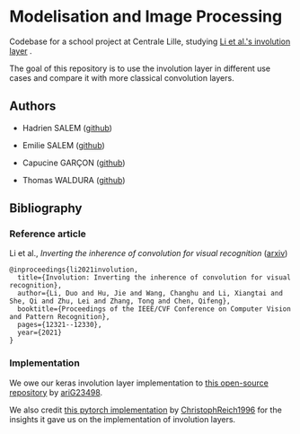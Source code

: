 # Modelisation and Image Processing

Codebase for a school project at Centrale Lille, studying [Li et al.'s involution layer](https://arxiv.org/abs/2103.06255) .

The goal of this repository is to use the involution layer in different use cases and compare it with more classical convolution layers.



## Authors

- Hadrien SALEM ([github](https://github.com/SnowHawkeye))

- Emilie SALEM ([github](https://github.com/EmilieSalem))

- Capucine GARÇON ([github](https://github.com/CapucineGARCON))

- Thomas WALDURA ([github](https://github.com/toto-haricot))



## Bibliography

### Reference article

Li et al., *Inverting the inherence of convolution for visual recognition* ([arxiv](https://arxiv.org/abs/2103.06255))

```
@inproceedings{li2021involution,
  title={Involution: Inverting the inherence of convolution for visual recognition},
  author={Li, Duo and Hu, Jie and Wang, Changhu and Li, Xiangtai and She, Qi and Zhu, Lei and Zhang, Tong and Chen, Qifeng},
  booktitle={Proceedings of the IEEE/CVF Conference on Computer Vision and Pattern Recognition},
  pages={12321--12330},
  year={2021}
}
```

### Implementation

We owe our keras involution layer implementation to [this open-source repository](https://github.com/ariG23498/involution-tf) by [ariG23498](https://github.com/ariG23498).

We also credit [this pytorch implementation](https://github.com/ChristophReich1996/Involution) by [ChristophReich1996](https://github.com/ChristophReich1996) for the insights it gave us on the implementation of involution layers.
